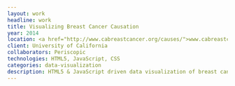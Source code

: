 ```yaml
---
layout: work
headline: work
title: Visualizing Breast Cancer Causation
year: 2014
location: <a href="http://www.cabreastcancer.org/causes/">www.cabreastcancer.org/causes</a>
client: University of California
collaborators: Periscopic
technologies: HTML5, JavaScript, CSS
categories: data-visualization
description: HTML5 & JavaScript driven data visualization of breast cancer causation.
---
```

